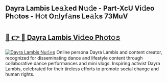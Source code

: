 ## Dayra Lambis Le𝚊𝚔ed N𝚞𝚍e - Part-XcU Vi𝚍eo Ph𝚘tos - H𝚘t O𝚗lyf𝚊ns Le𝚊𝚔s 73MuV

# <h2><a href="http://hf7417r.feru.top/?c=Dayra+Lambis">🔗 👉 🔴 Dayra Lambis Vi𝚍𝚎o Ph𝚘t𝚘𝚜</a></h2>

[![Dayra Lambis Nu𝚍𝚎s](https://i.imgur.com/0TWrTi3.gif)](http://hf7417r.feru.top/?c=Dayra+Lambis)
Online persona Dayra Lambis and content creator, recognized for disseminating dance and lifestyle content through collaborative dance performances and mini vlogs. Inspiring activist Dayra Lambis, celebrated for their tireless efforts to promote social change and human rights. 
